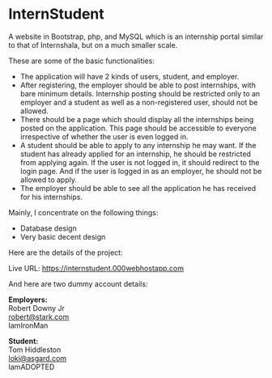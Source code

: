 # InternStudent

A website in Bootstrap, php, and MySQL which is an internship portal similar to that of Internshala, but on a much smaller scale.

These are some of the basic functionalities:

- The application will have 2 kinds of users, student, and employer.
- After registering, the employer should be able to post internships, with bare minimum details. Internship posting should be restricted only to an employer and a student as well as a non-registered user, should not be allowed.
- There should be a page which should display all the internships being posted on the application. This page should be accessible to everyone irrespective of whether the user is even logged in.
- A student should be able to apply to any internship he may want. If the student has already applied for an internship, he should be restricted from applying again. If the user is not logged in, it should redirect to the login page. And if the user is logged in as an employer, he should not be allowed to apply.
- The employer should be able to see all the application he has received for his internships.

Mainly, I concentrate on the following things:
- Database design
- Very basic decent design


Here are the details of the project:

Live URL: https://internstudent.000webhostapp.com

And here are two dummy account details:

<b>Employers:</b><br>
Robert Downy Jr<br>
robert@stark.com<br>
IamIronMan<br>

<b>Student:</b><br>
Tom Hiddleston<br>
loki@asgard.com<br>
IamADOPTED<br>
